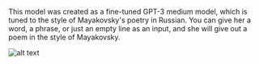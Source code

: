 
This model was created as a fine-tuned GPT-3 medium model, which is tuned to the style of Mayakovsky's poetry in Russian. You can give her a word, a phrase, or just an empty line as an input, and she will give out a poem in the style of Mayakovsky.

![alt text](https://lh4.googleusercontent.com/PCDVFfjgy-76wZtVQiWYwgB0hVIyxAgw_oD3-uEtyooX6jRtkDnOuc8wq-RJTK8wx0Q=w2400)